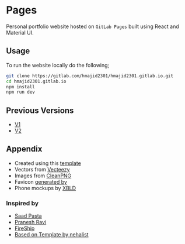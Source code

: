 # Pages

Personal portfolio website hosted on `GitLab Pages` built using React and Material UI.

## Usage

To run the website locally do the following;

```bash
git clone https://gitlab.com/hmajid2301/hmajid2301.gitlab.io.git
cd hmajid2301.gitlab.io
npm install
npm run dev
```

## Previous Versions

- [V1](https://v1.haseebmajid.dev)
- [V2](https://v2.haseebmajid.dev)

## Appendix

- Created using this [template](https://github.com/saltyshiomix/babel-typescript-react-boilerplate)
- Vectors from [Vecteezy](https://www.vecteezy.com)
- Images from [CleanPNG](https://www.cleanpng.com)
- Favicon [generated by](https://favicon.io)
- Phone mockups by [XBLD](http://xbld.co)

### Inspired by

- [Saad Pasta](https://saadpasta.github.io/)
- [Pranesh Ravi](https://praneshravi.in/)
- [FireShip](https://fireship.io/)
- [Based on Template by nehalist](https://nehalist.io/)